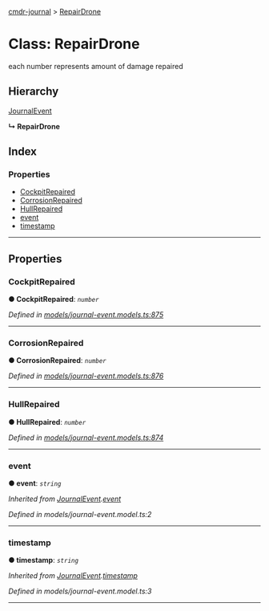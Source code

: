 [cmdr-journal](../README.md) > [RepairDrone](../classes/repairdrone.md)



# Class: RepairDrone


each number represents amount of damage repaired

## Hierarchy


 [JournalEvent](journalevent.md)

**↳ RepairDrone**







## Index

### Properties

* [CockpitRepaired](repairdrone.md#cockpitrepaired)
* [CorrosionRepaired](repairdrone.md#corrosionrepaired)
* [HullRepaired](repairdrone.md#hullrepaired)
* [event](repairdrone.md#event)
* [timestamp](repairdrone.md#timestamp)



---
## Properties
<a id="cockpitrepaired"></a>

###  CockpitRepaired

**●  CockpitRepaired**:  *`number`* 

*Defined in [models/journal-event.models.ts:875](https://github.com/chrisbruford/cmdr-journal/blob/52f6f4c/src/models/journal-event.models.ts#L875)*





___

<a id="corrosionrepaired"></a>

###  CorrosionRepaired

**●  CorrosionRepaired**:  *`number`* 

*Defined in [models/journal-event.models.ts:876](https://github.com/chrisbruford/cmdr-journal/blob/52f6f4c/src/models/journal-event.models.ts#L876)*





___

<a id="hullrepaired"></a>

###  HullRepaired

**●  HullRepaired**:  *`number`* 

*Defined in [models/journal-event.models.ts:874](https://github.com/chrisbruford/cmdr-journal/blob/52f6f4c/src/models/journal-event.models.ts#L874)*





___

<a id="event"></a>

###  event

**●  event**:  *`string`* 

*Inherited from [JournalEvent](journalevent.md).[event](journalevent.md#event)*

*Defined in models/journal-event.model.ts:2*





___

<a id="timestamp"></a>

###  timestamp

**●  timestamp**:  *`string`* 

*Inherited from [JournalEvent](journalevent.md).[timestamp](journalevent.md#timestamp)*

*Defined in models/journal-event.model.ts:3*





___


